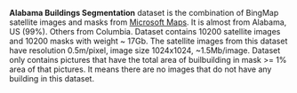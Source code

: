 **Alabama Buildings Segmentation** dataset is the combination of BingMap satellite images and masks from [Microsoft Maps](https://github.com/microsoft/USBuildingFootprints). It is almost from Alabama, US (99%). Others from Columbia. Dataset contains 10200 satellite images and 10200 masks with weight ~ 17Gb. The satellite images from this dataset have resolution 0.5m/pixel, image size 1024x1024, ~1.5Mb/image. Dataset only contains pictures that have the total area of builbuilding in mask >= 1% area of that pictures. It means there are no images that do not have any building in this dataset.
